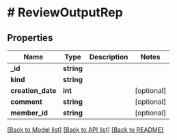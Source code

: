 # # ReviewOutputRep

## Properties

Name | Type | Description | Notes
------------ | ------------- | ------------- | -------------
**_id** | **string** |  |
**kind** | **string** |  |
**creation_date** | **int** |  | [optional]
**comment** | **string** |  | [optional]
**member_id** | **string** |  | [optional]

[[Back to Model list]](../../README.md#models) [[Back to API list]](../../README.md#endpoints) [[Back to README]](../../README.md)
